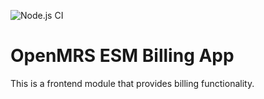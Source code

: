 ![Node.js CI](https://github.com/openmrs/openmrs-esm-template-app/workflows/Node.js%20CI/badge.svg)

# OpenMRS ESM Billing App

This is a frontend module that provides billing functionality.

